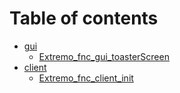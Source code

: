 # Table of contents

* [gui](README.md)
  * [Extremo\_fnc\_gui\_toasterScreen](gui/extremo\_fnc\_gui\_toasterscreen.md)
* [client](README.md)
  * [Extremo\_fnc\_client\_init](gui/extremo\_fnc\_client\_init.md)
